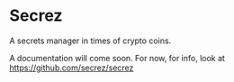 # Secrez
A secrets manager in times of crypto coins.

A documentation will come soon. For now, for info, look at https://github.com/secrez/secrez

